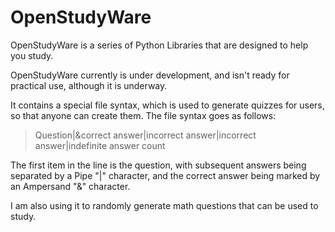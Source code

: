 # OpenStudyWare
OpenStudyWare is a series of Python Libraries that are designed to help you study.

OpenStudyWare currently is under development, and isn't ready for practical use, although it is underway.

It contains a special file syntax, which is used to generate quizzes for users, so that anyone can create them. The file syntax goes as follows:

> Question|&correct answer|incorrect answer|incorrect answer|indefinite answer count

The first item in the line is the question, with subsequent answers being separated by a Pipe "|" character, and the correct answer being marked by an Ampersand "&" character.

I am also using it to randomly generate math questions that can be used to study.
